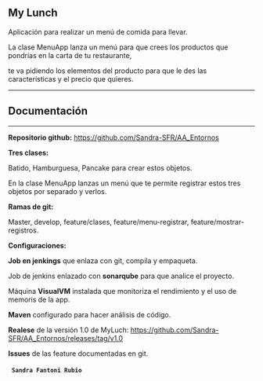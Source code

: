 


## My Lunch

Aplicación para realizar un menú de comida para llevar.

La clase MenuApp lanza un menú para que crees los productos que pondrías en la carta de tu restaurante,


te va pidiendo los elementos del producto para que le des las características y el precio que quieres.

-----------------------------------------------------------------------------
Documentación
-----
-----------------------------------------------------------------------------
****Repositorio** github:**  https://github.com/Sandra-SFR/AA_Entornos

**Tres clases:**

Batido, Hamburguesa, Pancake para crear estos objetos.

En la clase MenuApp lanzas un menú que te permite registrar estos tres objetos por separado y verlos.

**Ramas de git:** 

Master, develop, feature/clases, feature/menu-registrar, feature/mostrar-registros.

**Configuraciones:** 

**Job en jenkings** que enlaza con git, compila y empaqueta.

Job de jenkins enlazado con **sonarqube** para que analice el proyecto.

Máquina **VisualVM** instalada que monitoriza el rendimiento y el uso de memoris de la app.

**Maven** configurado para hacer análisis de código.

**Realese** de la versión 1.0 de MyLuch: https://github.com/Sandra-SFR/AA_Entornos/releases/tag/v1.0

**Issues** de las feature documentadas en git.





#### ` Sandra Fantoni Rubio`

